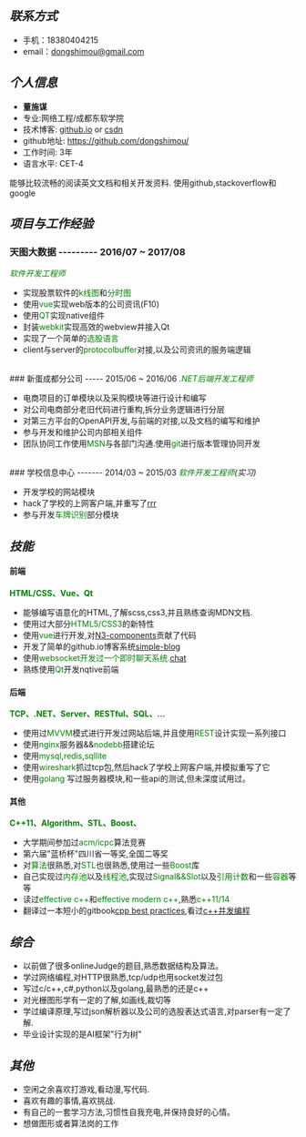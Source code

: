 ## <i class="fa fa-phone"/> 联系方式</i>
* 手机：18380404215
* email：dongshimou@gmail.com

## <i class="fa fa-address-book"/> 个人信息</i>
* <strong>董施谋</strong>
* 专业:网络工程/成都东软学院
* 技术博客: [github.io](http://dongshimou.github.io) or [csdn](http://blog.csdn.net/dongshimou) 
* github地址: https://github.com/dongshimou/
* 工作时间: 3年
* 语言水平: CET-4

能够比较流畅的阅读英文文档和相关开发资料.
使用github,stackoverflow和google

## <i class="fa fa-shield"/> 项目与工作经验</i>
### 天图大数据 --------- 2016/07 ~ 2017/08

<i class="fa fa-life-ring"/>
<span style="color:green">软件开发工程师</span></i>

* 实现股票软件的<span style="color:green">k线图</span>和<span style="color:green">分时图</span>
* 使用<span style="color:green">vue</span>实现web版本的公司资讯(F10)
* 使用<span style="color:green">QT</span>实现native组件
* 封装<span style="color:green">webkit</span>实现高效的webview并接入Qt
* 实现了一个简单的<span style="color:green">选股语言</span>
* client与server的<span style="color:green">protocolbuffer</span>对接,以及公司资讯的服务端逻辑
<br/>
### 新蛋成都分公司 ----- 2015/06 ~ 2016/06

<i class="fa fa-life-ring"/>
<span style="color:green">.NET后端开发工程师</span></i>

* 电商项目的订单模块以及采购模块等进行设计和编写
* 对公司电商部分老旧代码进行重构,拆分业务逻辑进行分层
* 对第三方平台的OpenAPI开发,与前端的对接,以及文档的编写和维护
* 参与开发和维护公司内部相关组件
* 团队协同工作使用<span style="color:green">MSN</span>与各部门沟通.使用<span style="color:green">git</span>进行版本管理协同开发
<br/>
### 学校信息中心 ------- 2014/03 ~ 2015/03

<i class="fa fa-life-ring"/> 
<span style="color:green">软件开发工程师</span>(实习)</i>

* 开发学校的网站模块
* hack了学校的上网客户端,并重写了[rrr](https://github.com/dongshimou/rrr)
* 参与开发<span style="color:green">车牌识别</span>部分模块

## <i class="fa fa-diamond"/>技能</i>

#### 前端
<strong><span style="color:green">HTML/CSS、Vue、Qt</span></strong>
* 能够编写语意化的HTML,了解scss,css3,并且熟练查询MDN文档.
* 使用过大部分<span style="color:green">HTML5/CSS3</span>的新特性
* 使用<span style="color:green">vue</span>进行开发,对[N3-components](https://github.com/dongshimou/N3-components)贡献了代码
* 开发了简单的github.io博客系统[simple-blog](https://github.com/dongshimou/simple-blog)
* 使用<span style="color:green">websocket<span>开发过一个即时聊天系统.[chat](https://github.com/dongshimou/chat)
* 熟练使用<span style="color:green">Qt</span>开发nqtive前端

#### 后端
<strong><span style="color:green">TCP、.NET、Server、RESTful、SQL、...</span></strong>
* 使用过<span style="color:green">MVVM</span>模式进行开发过网站后端,并且使用<span style="color:green">REST</span>设计实现一系列接口
* 使用<span style="color:green">nginx</span>服务器&&<span style="color:green">nodebb</span>搭建论坛
* 使用<span style="color:green">mysql</span>,<span style="color:green">redis</span>,<span style="color:green">sqllite</span>
* 使用<span style="color:green">wireshark</span>抓过tcp包,然后hack了学校上网客户端,并模拟重写了它
* 使用<span style="color:green">golang </span>写过服务器模块,和一些api的测试,但未深度试用过。

#### 其他
<strong><span style="color:green">C++11、Algorithm、STL、Boost、</span></strong>
* 大学期间参加过<span style="color:green">acm/icpc</span>算法竞赛
* 第六届"蓝桥杯"四川省一等奖,全国二等奖
* 对<span style="color:green">算法</span>很熟悉,对<span style="color:green">STL</span>也很熟悉,使用过一些<span style="color:green">Boost</span>库
* 自己实现过<span style="color:green">内存池</span>以及<span style="color:green">线程池</span>,实现过<span style="color:green">Signal&&Slot</span>以及<span style="color:green">引用计数</span>和一些<span style="color:green">容器</span>等等
* 读过<span style="color:green">effective c++</span>和<span style="color:green">effective modern c++</span>,熟悉<span style="color:green">c++11/14</span>
* 翻译过一本短小的gitbook[cpp best practices](http://bbs.fuckneusoft.com/topic/11/cpp-best-practices-%E8%AF%91%E6%96%87-%E4%B8%80),看过[c++并发编程](https://www.gitbook.com/book/chenxiaowei/cpp_concurrency_in_action/details)

## <i class="fa fa-rocket"/>综合</i>
* 以前做了很多onlineJudge的题目,熟悉数据结构及算法。
* 学过网络编程,对HTTP很熟悉,tcp/udp也用socket发过包
* 写过c/c++,c#,python以及golang,最熟悉的还是c++
* 对光栅图形学有一定的了解,如画线,裁切等
* 学过编译原理,写过json解析器以及公司的选股表达式语言,对parser有一定了解.
* 毕业设计实现的是AI框架"行为树"

## <i class="fa fa-gamepad"/>其他</i>
* 空闲之余喜欢打游戏,看动漫,写代码.
* 喜欢有趣的事情,喜欢挑战.
* 有自己的一套学习方法,习惯性自我充电,并保持良好的心情。
* 想做图形或者算法岗的工作